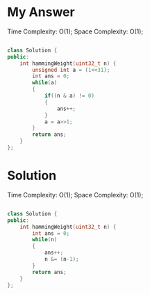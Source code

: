 # My Answer

Time Complexity: O(1);
Space Complexity: O(1);

```c++

class Solution {
public:
    int hammingWeight(uint32_t n) {
        unsigned int a = (1<<31);
        int ans = 0;
        while(a)
        {
            if((n & a) != 0)
            {
                ans++;
            }
            a = a>>1;
        }
        return ans;
    }
};

```

# Solution

Time Complexity: O(1);
Space Complexity: O(1);

```c++

class Solution {
public:
    int hammingWeight(uint32_t n) {
        int ans = 0;
        while(n)
        {
            ans++;
            n &= (n-1);
        }
        return ans;
    }
};

```
